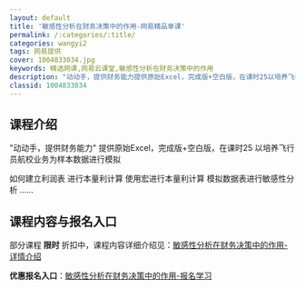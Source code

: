 ```yaml
---
layout: default
title: '敏感性分析在财务决策中的作用-网易精品单课'
permalink: /:categories/:title/
categories: wangyi2
tags: 网易提供
cover: 1004833034.jpg
keywords: 精选网课,网易云课堂,敏感性分析在财务决策中的作用
description: "动动手，提供财务能力提供原始Excel，完成版+空白版，在课时25以培养飞行员航校业务为样本数据进行模拟如何建立利润表进行本量利计算使用宏进行本量利计算模拟数据表进行敏感性分析......敏"
classid: 1004833034
---
```


## 课程介绍

"动动手，提供财务能力"
提供原始Excel，完成版+空白版，在课时25
以培养飞行员航校业务为样本数据进行模拟

如何建立利润表
进行本量利计算
使用宏进行本量利计算
模拟数据表进行敏感性分析
......

## 课程内容与报名入口

部分课程 **限时** 折扣中，课程内容详细介绍见：[敏感性分析在财务决策中的作用-详情介绍](https://study.163.com/course/introduction/1004833034.htm?share=1&shareId=1025206652&utm_campaign=share&utm_medium=iphoneShare&utm_source=&utm_u=1025206652)

**优惠报名入口**：[敏感性分析在财务决策中的作用-报名学习](https://study.163.com/course/introduction/1004833034.htm?share=1&shareId=1025206652&utm_campaign=share&utm_medium=iphoneShare&utm_source=&utm_u=1025206652)

